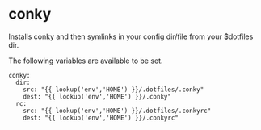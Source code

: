 # conky

Installs conky and then symlinks in your config dir/file from your $dotfiles dir.

The following variables are available to be set.

```
conky:
  dir:
    src: "{{ lookup('env','HOME') }}/.dotfiles/.conky"
    dest: "{{ lookup('env','HOME') }}/.conky"
  rc:
    src: "{{ lookup('env','HOME') }}/.dotfiles/.conkyrc"
    dest: "{{ lookup('env','HOME') }}/.conkyrc"

```
